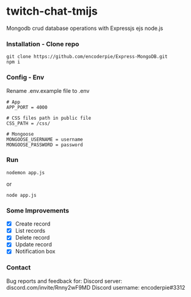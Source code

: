 # twitch-chat-tmijs
Mongodb crud database operations with Expressjs ejs node.js

### Installation - Clone repo
```
git clone https://github.com/encoderpie/Express-MongoDB.git
npm i
```

### Config - Env
Rename .env.example file to .env
```
# App
APP_PORT = 4000

# CSS files path in public file
CSS_PATH = /css/

# Mongoose
MONGOOSE_USERNAME = username
MONGOOSE_PASSWORD = password
```

### Run 
```
nodemon app.js
```
or
```
node app.js
```

### Some Improvements
- [x] Create record
- [x] List records
- [x] Delete record
- [x] Update record
- [x] Notification box

### Contact
Bug reports and feedback for:
Discord server: discord.com/invite/Rnny2wF9MD
Discord username: encoderpie#3312